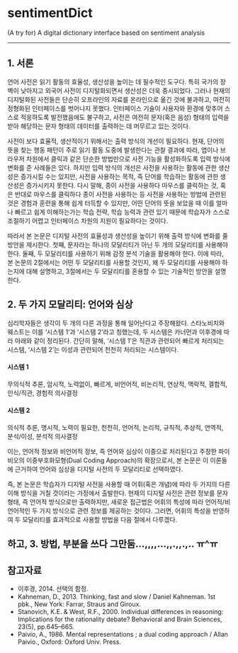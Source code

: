 # sentimentDict
(A try for) A digital dictionary interface based on sentiment analysis

* * *

## 1. 서론
  언어 사전은 읽기 활동의 효율성, 생산성을 높이는 데 필수적인 도구다. 특히 국가의 장벽이 낮아지고 외국어 사전이 디지털화되면서 생산성은 더욱 중시되었다. 그러나 현재의 디지털화된 사전들은 단순히 오프라인의 자료를 온라인으로 옮긴 것에 불과하고, 여전히 정형화된 인터페이스를 벗어나지 못했다. 인터페이스 기술이 사용자와 환경에 맞추어 스스로 적응하도록 발전했음에도 불구하고, 사전은 여전히 문자(혹은 음성) 형태의 입력을 받아 해당하는 문자 형태의 데이터를 출력하는 데 머무르고 있는 것이다.
  
  사전이 보다 효율적, 생산적이기 위해서는 출력 방식의 개선이 필요하다. 현재, 단어의 뜻을 찾는 행동 패턴이 주로 읽기 활동 도중에 발생한다는 관찰 결과에 따라, 앱이나 브라우저 차원에서 클릭과 같은 단순한 방법만으로 사전 기능을 활성화하도록 입력 방식에 변화를 준 사례들은 있다. 하지만 입력 방식의 개선은 사전을 사용하는 활동에 관한 생산성은 증가시킬 수는 있지만, 사전을 사용하는 목적, 즉 단어를 학습하는 활동에 관한 생산성은 증가시키지 못한다. 다시 말해, 종이 사전을 사용하다 마우스를 클릭하는 것, 혹은 반대로 마우스를 클릭하다 종이 사전을 사용하는 등 사전을 사용하는 방법에 관련된 것은 경험과 훈련을 통해 쉽게 터득할 수 있지만, 어떤 단어의 뜻을 보았을 때 이를 얼마나 빠르고 쉽게 이해하는가는 학습 전략, 학습 능력과 관련 있기 때문에 학습자가 스스로 조절하기 어렵고 인터페이스 차원의 지원이 필요하다는 것이다.
  
  따라서 본 논문은 디지털 사전의 효율성과 생산성을 높이기 위해 출력 방식에 변화를 줄 방안을 제시한다. 첫째, 문자라는 하나의 모달리티가 아닌 두 개의 모달리티를 사용해야 한다. 둘째, 두 모달리티를 사용하기 위해 감정 분석 기술을 활용해야 한다. 이에 따라, 본 논문의 2절에서는 어떤 두 모달리티를 사용할 것인지, 왜 두 모달리티를 사용해야 하는지에 대해 설명하고, 3절에서는 두 모달리티를 혼용할 수 있는 기술적인 방안을 설명한다.

## 2. 두 가지 모달리티: 언어와 심상
  심리학자들은 생각이 두 개의 다른 과정을 통해 일어난다고 주장해왔다. 스타노비치와 웨스트는 이를 ‘시스템 1’과 ‘시스템 2’라고 칭했는데, 두 시스템은 카너먼과 이후경에 따라 아래와 같이 정리된다. 간단히 말해, ‘시스템 1’은 직관과 관련되어 빠르게 처리되는 시스템, ‘시스템 2’는 이성과 관련되어 천천히 처리되는 시스템이다.

#### 시스템 1
무의식적 추론, 암시적, 노력없이, 빠르게, 비언어적, 비논리적, 연상적, 맥락적, 결합적, 인식/직관, 경험적 의사결정
#### 시스템 2
의식적 추론, 명시적, 노력이 필요한, 천천히, 언어적, 논리적, 규칙적, 추상적, 연역적, 분석/이성, 분석적 의사결정

  이는, 언어적 정보와 비언어적 정보, 즉 언어와 심상이 이중으로 처리된다고 주장한 파이비오의 이중부호화모형(Dual Coding Approach)의 확장으로서, 본 논문은 이 이론들에 근거하여 언어와 심상을 디지털 사전의 두 모달리티로 선택하였다.
  
  즉, 본 논문은 학습자가 디지털 사전을 사용할 때 어휘(혹은 개념)에 따라 두 가지의 다른 이해 방식을 거칠 것이라는 가정에서 출발한다. 현재의 디지털 사전은 관련 정보를 문자 형태, 즉 언어적 방식으로만 출력하지만, 새로운 접근법은 어휘의 특성에 따라 언어적/비언어적인 두 가지 방식으로 관련 정보를 제공하는 것이다. 그러면, 어휘의 특성을 반영하여 두 모달리티를 효과적으로 사용할 방법을 다음 절에서 다루겠다.
  
## 하고, 3. 방법, 부분을 쓰다 그만둠...,,,,...,,.,,.,.. ㅠ^ㅠ

## 참고자료
* 이후경, 2014. 선택의 함정.
* Kahneman, D., 2013. Thinking, fast and slow / Daniel Kahneman. 1st pbk., New York: Farrar, Straus and Giroux. 
* Stanovich, K.E. & West, R.F., 2000. Individual differences in reasoning: Implications for the rationality debate? Behavioral and Brain Sciences, 23(5), pp.645–665.
* Paivio, A., 1986. Mental representations ; a dual coding approach / Allan Paivio., Oxford: Oxford Univ. Press.

